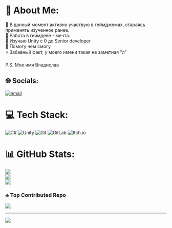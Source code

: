 # 💫 About Me:
🔭 В данный момент активно участвую в геймджемах, стараясь применять изученное ранее. <br>👯 Работа в геймдеве - мечта.<br>🌱 Изучаю Unity с 0 до Senior developer<br>💬 Помогу чем смогу<br>⚡ Забавный факт, у моего имени такая не заметная "л"<br><br>P.S. Мое имя Владислав


## 🌐 Socials:
[![email](https://img.shields.io/badge/Email-D14836?logo=gmail&logoColor=white)](mailto:elemadara@gmail.com) 

# 💻 Tech Stack:
![C#](https://img.shields.io/badge/c%23-%23239120.svg?style=for-the-badge&logo=csharp&logoColor=white) ![Unity](https://img.shields.io/badge/unity-%23000000.svg?style=for-the-badge&logo=unity&logoColor=white) ![Git](https://img.shields.io/badge/git-%23F05033.svg?style=for-the-badge&logo=git&logoColor=white) ![GitLab](https://img.shields.io/badge/gitlab-%23181717.svg?style=for-the-badge&logo=gitlab&logoColor=white) ![Itch.io](https://img.shields.io/badge/Itch-%23FF0B34.svg?style=for-the-badge&logo=Itch.io&logoColor=white)
# 📊 GitHub Stats:
![](https://github-readme-stats.vercel.app/api?username=MemoReal-ai&theme=material-palenight&hide_border=false&include_all_commits=false&count_private=false)<br/>
![](https://github-readme-streak-stats.herokuapp.com/?user=MemoReal-ai&theme=material-palenight&hide_border=false)<br/>
![](https://github-readme-stats.vercel.app/api/top-langs/?username=MemoReal-ai&theme=material-palenight&hide_border=false&include_all_commits=false&count_private=false&layout=compact)

### 🔝 Top Contributed Repo
![](https://github-contributor-stats.vercel.app/api?username=MemoReal-ai&limit=5&theme=dracula&combine_all_yearly_contributions=true)

---
[![](https://visitcount.itsvg.in/api?id=MemoReal-ai&icon=5&color=7)](https://visitcount.itsvg.in)

<!-- Proudly created with GPRM ( https://gprm.itsvg.in ) -->

<!--
**MemoReal-ai/MemoReal-ai** is a ✨ _special_ ✨ repository because its `README.md` (this file) appears on your GitHub profile.

Here are some ideas to get you started:

- 🔭 I’m currently working on ...
- 🌱 I’m currently learning ...
- 👯 I’m looking to collaborate on ...
- 🤔 I’m looking for help with ...
- 💬 Ask me about ...
- 📫 How to reach me: ...
- 😄 Pronouns: ...
- ⚡ Fun fact: ...
-->
